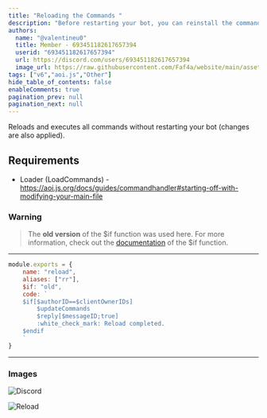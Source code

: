 ```yaml
---
title: "Reloading the Commands "
description: "Before restarting your bot, you can reinstall the commands folder that you have already set and run your commands."
authors:
  name: "@valentineu0"
  title: Member - 693451182617657394
  userid: "693451182617657394"
  url: https://discord.com/users/693451182617657394
  image_url: https://raw.githubusercontent.com/Faf4a/website/main/assets/images/avatars/693451182617657394.png
tags: ["v6","aoi.js","Other"]
hide_table_of_contents: false
enableComments: true
pagination_prev: null
pagination_next: null
---
```


Reloads and executes all commands without restarting your bot (changes are also applied).

## Requirements

- Loader (LoadCommands) - <https://aoi.js.org/docs/guides/commandhandler#starting-off-with-modifying-your-main-file>

### Warning

> The **old version** of the $if function was used here. For more information, check out
> the [documentation](https://aoi.js.org/docs/functions/misc-related/if) of the $if function.

---

```js
module.exports = {
    name: "reload",
    aliases: ["rr"],
    $if: "old",
    code: `
    $if[$authorID==$clientOwnerIDs]
        $updateCommands
        $reply[$messageID;true]
        :white_check_mark: Reload completed.
    $endif
    `
}
```

---

### Images

![Discord](https://assets.valentineu.xyz/aoi.png)

![Reload](https://assets.valentineu.xyz/aoi2.png)
